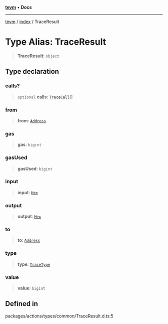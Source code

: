 [**tevm**](../../README.md) • **Docs**

***

[tevm](../../modules.md) / [index](../README.md) / TraceResult

# Type Alias: TraceResult

> **TraceResult**: `object`

## Type declaration

### calls?

> `optional` **calls**: [`TraceCall`](TraceCall.md)[]

### from

> **from**: [`Address`](../../actions/type-aliases/Address.md)

### gas

> **gas**: `bigint`

### gasUsed

> **gasUsed**: `bigint`

### input

> **input**: [`Hex`](../../actions/type-aliases/Hex.md)

### output

> **output**: [`Hex`](../../actions/type-aliases/Hex.md)

### to

> **to**: [`Address`](../../actions/type-aliases/Address.md)

### type

> **type**: [`TraceType`](../../actions/type-aliases/TraceType.md)

### value

> **value**: `bigint`

## Defined in

packages/actions/types/common/TraceResult.d.ts:5
